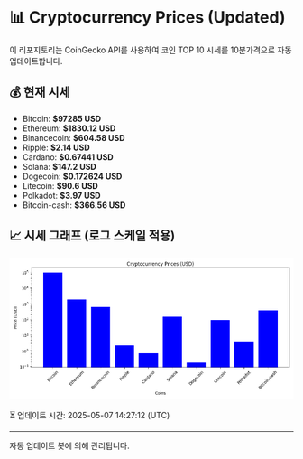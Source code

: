 
# 📊 Cryptocurrency Prices (Updated)

이 리포지토리는 CoinGecko API를 사용하여 코인 TOP 10 시세를 10분가격으로 자동 업데이트합니다.

## 💰 현재 시세
- Bitcoin: **$97285 USD**
- Ethereum: **$1830.12 USD**
- Binancecoin: **$604.58 USD**
- Ripple: **$2.14 USD**
- Cardano: **$0.67441 USD**
- Solana: **$147.2 USD**
- Dogecoin: **$0.172624 USD**
- Litecoin: **$90.6 USD**
- Polkadot: **$3.97 USD**
- Bitcoin-cash: **$366.56 USD**

## 📈 시세 그래프 (로그 스케일 적용)
![Crypto Prices](crypto_prices.png)

⏳ 업데이트 시간: 2025-05-07 14:27:12 (UTC)

---
자동 업데이트 봇에 의해 관리됩니다.
